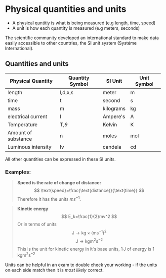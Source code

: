 # Physical quantities and units
* A physical quntitiy is what is being measured (e.g length, time, speed)
* A unit is how each quantity is measured (e.g meters, seconds)

The scientific community developed an international standard to make data easily accessible to other countries, the SI unit system (Systéme International).
## Quantities and units
| Physical Quantity   | Quantity Symbol | SI Unit   | Unit Symbol |
| ------------------- | --------------- | --------- | ----------- |
| length              | l,d,x,s         | meter     | m           |
| time                | t               | second    | s           |
| mass                | m               | kilograms | kg          |
| electrical current  | I               | Ampere's  | A           |
| Temperature         | T,$\theta$      | Kelvin    | K           |
| Amount of substance | n               | moles     | mol         |
| Luminous intensity  | Iv              | candela   | cd          |

All other quantities can be expressed in these SI units.
### Examples:
>**Speed is the rate of change of distance:**
>$$
>\text{speed}=\frac{\text{distance}}{\text{time}}
>$$
>Therefore it has the units $ms^{-1}$.

>**Kinetic energy**
>$$
>E_k=\frac{1}{2}mv^2
>$$
>Or in terms of units
>$$
>\text{J} \to \text{kg}\times(\text{ms}^{-1})^2
>$$
>$$
>\text{J} \to \text{kgm}^2\text{s}^{-2}
>$$
>This is the unit for kinetic energy in it's base units, $1\,\text{J}$ of energy is $1\,\text{kgm}^2\text{s}^{-2}$

Units can be helpful in an exam to double check your working - if the units on each side match then it is *most likely* correct.